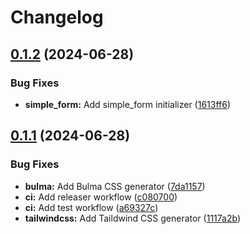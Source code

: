 # Changelog

## [0.1.2](https://github.com/JuanVqz/simple_form-theme/compare/v0.1.1...v0.1.2) (2024-06-28)


### Bug Fixes

* **simple_form:** Add simple_form initializer ([1613ff6](https://github.com/JuanVqz/simple_form-theme/commit/1613ff6a083dcc1ba784f935a3a52f1c1c8f6b1e))

## [0.1.1](https://github.com/JuanVqz/simple_form-theme/compare/v0.1.0...v0.1.1) (2024-06-28)


### Bug Fixes

* **bulma:** Add Bulma CSS generator ([7da1157](https://github.com/JuanVqz/simple_form-theme/commit/7da1157c9bb5b758d3a2aef55bbdec097b03e214))
* **ci:** Add releaser workflow ([c080700](https://github.com/JuanVqz/simple_form-theme/commit/c080700cabbd30c28dea1169fb8615d555b3b454))
* **ci:** Add test workflow ([a69327c](https://github.com/JuanVqz/simple_form-theme/commit/a69327ca0aea867ab26a34113d967589ff8e288e))
* **tailwindcss:** Add Taildwind CSS generator ([1117a2b](https://github.com/JuanVqz/simple_form-theme/commit/1117a2b08d3ae49a178073ff2e81e99c377a65fa))
